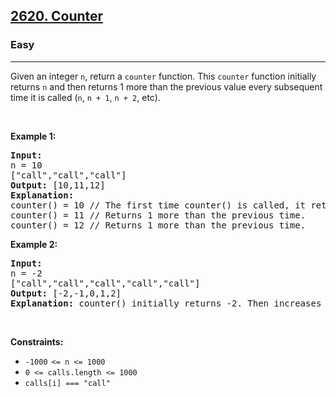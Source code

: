 <h2><a href="https://leetcode.com/problems/counter/">2620. Counter</a></h2><h3>Easy</h3><hr><div><p>Given an integer&nbsp;<code>n</code>,&nbsp;return a <code>counter</code> function. This <code>counter</code> function initially returns&nbsp;<code>n</code>&nbsp;and then returns 1 more than the previous value every subsequent time it is called (<code>n</code>, <code>n + 1</code>, <code>n + 2</code>, etc).</p>

<p>&nbsp;</p>
<p><strong class="example">Example 1:</strong></p>

<pre><strong>Input:</strong>
n = 10 
["call","call","call"]
<strong>Output:</strong> [10,11,12]
<strong>Explanation: 
</strong>counter() = 10 // The first time counter() is called, it returns n.
counter() = 11 // Returns 1 more than the previous time.
counter() = 12 // Returns 1 more than the previous time.
</pre>

<p><strong class="example">Example 2:</strong></p>

<pre><strong>Input:</strong>
n = -2
["call","call","call","call","call"]
<strong>Output:</strong> [-2,-1,0,1,2]
<strong>Explanation:</strong> counter() initially returns -2. Then increases after each sebsequent call.
</pre>
<p>&nbsp;</p>
<p><strong>Constraints:</strong></p>

<ul>
	<li><code>-1000<sup>&nbsp;</sup>&lt;= n &lt;= 1000</code></li>
	<li><code>0 &lt;= calls.length &lt;= 1000</code></li>
	<li><code>calls[i] === "call"</code></li>
</ul>
</div>